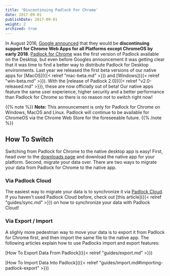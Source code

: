 ```yaml
---
title: 'Discontinuing Padlock For Chrome'
date: 2017-09-01
publishDate: 2017-09-01
weight: 2
archived: true
---
```


In August 2016, [Google
announced](https://blog.chromium.org/2016/08/from-chrome-apps-to-web.html) that
they would be **discontinuing support for Chrome Web Apps for all Platforms
except ChromeOS by early 2018**. [Padlock for
Chrome](https://chrome.google.com/webstore/detail/padlock/npkoefjfcjbknoeadfkbcdpbapaamcif)
was the first version of Padlock available on the Desktop, but even before
Googles announcement it was getting clear that it was time to find a
better way to distribute Padlock for Desktop environments. Last year we
released the first beta versions of our native apps for [MacOS]({{< relref
"mac-beta.md" >}}) and [Windows]({{< relref "win-beta.md" >}}). With the
[release of Padlock 2.0]({{< relref "v2.0-released.md" >}}), these are now
officially out of beta! Our native apps feature the same user experience,
higher security and a better performance than Padlock for Chrome so there is no
reason not to switch right now!

{{% note %}}
**Note:** This announcement is only for Padlock for Chrome on Windows, MacOS
and Linux. Padlock will continue to be available for ChromeOS via the Chrome
Web Store for the foreseeable future.
{{% /note %}}

## How To Switch

Switching from Padlock for Chrome to the native desktop app is easy! First,
head over to the [downloads page](/downloads/) and download the native app for
your platform. Second, migrate your data over. There are two ways to migrate your
data from Padlock for Chrome to the native app.

### Via Padlock Cloud

The easiest way to migrate your data is to synchronize it via [Padlock
Cloud](https://cloud.padlock.io). If you haven't used Padlock Cloud before,
check out [this article]({{< relref "guides/sync.md" >}}) on how to
synchronize your data with Padlock Cloud!

### Via Export / Import

A slighly more pedestrian way to move your data is to export it from
Padlock for Chrome first, and then import the same file to the native app.
The following articles explain how to use Padlocks import and export features:

[How To Export Data From Padlock]({{< relref "guides/export.md" >}})

[How To Import Data Into Padlock]({{< relref "guides/import.md#importing-padlock-export" >}})
